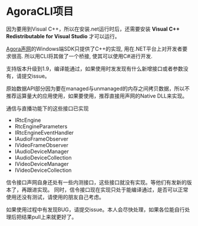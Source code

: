 # AgoraCLI项目

因为要用到Visual C++，所以在安装.net运行时后，还需要安装 **Visual C++ Redistributable for Visual Studio** 才可以运行。

[Agora声网](http://cn.agora.io)的Windows端SDK只提供了C++的实现, 用在.NET平台上对开发者要求很高. 所以用CLI将其做了一个桥接, 使其可以使用C#进行开发.

支持版本升级到1.9，编译能通过，如果使用时发发现有什么新增接口或者参数没有，请提交issue。

原始数据API部分因为要在managed与unmanaged的内存之间拷贝数据，所以不推荐运算量大的应用使用，如果要使用，推荐直接用声网的Native DLL来实现。

通信与直播功能下的这些接口已实现
- IRtcEngine
- RtcEngineParameters
- IRtcEngineEventHandler
- IAudioFrameObserver
- IVideoFrameObserver
- IAudioDeviceManager
- IAudioDeviceCollection
- IVideoDeviceManager
- IVideoDeviceCollection


信令接口声网自身还处有一些内测接口，这些接口就没有实现。等他们有发新的版本了，再跟进实现。
同时，信令接口现在实现只处于能编译通过，是否可以正常使用还没有测试，请使用的朋友自己考虑。

如果使用过程中有发现BUG，请提交issue。本人会尽快处理，如果各位能自行处理后把结果pull上来就更好了。


